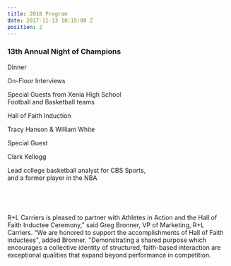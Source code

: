 ```yaml
---
title: 2018 Program
date: 2017-11-13 10:15:00 Z
position: 2
---
```


<div class="row text-center">
    <h3 class="script">13th Annual Night of Champions</h3>
    <p>Dinner</p>
    <p>On-Floor Interviews</p>
    <p class="script">Special Guests from Xenia High School<br />Football and Basketball teams</p>
    <p>Hall of Faith Induction</p>
    <p class="script">Tracy Hanson & William White</p>
    <p>Special Guest</p>
    <p class="script">Clark Kellogg</p>
    <p>Lead college basketball analyst for CBS Sports,<br />and a former player in the NBA</p>
    <div style="padding-top: 30px;">
        <img src="/uploads/sponsors/rlcarrier.jpg" alt="">
        <p style="padding-top: 15px;">R+L Carriers is pleased to partner with Athletes in Action and the Hall of Faith Inductee Ceremony,” said Greg Bronner, VP of Marketing, R+L Carriers.  “We are honored to support the accomplishments of Hall of Faith inductees", added Bronner. "Demonstrating a shared purpose which encourages a collective identity of structured, faith-based interaction are exceptional qualities that expand beyond performance in competition.</p>
    </div>
</div>